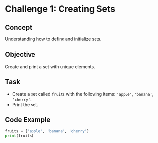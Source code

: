 # Challenge 1: Creating Sets

## Concept  
Understanding how to define and initialize sets.

## Objective  
Create and print a set with unique elements.

## Task  
- Create a set called `fruits` with the following items: `'apple'`, `'banana'`, `'cherry'`.
- Print the set.

## Code Example
```python
fruits = {'apple', 'banana', 'cherry'}
print(fruits)

